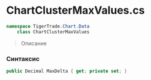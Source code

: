 
# ChartClusterMaxValues.cs
```csharp
namespace TigerTrade.Chart.Data  
    class ChartClusterMaxValues
```

> Описание

### Синтаксис
```csharp
public Decimal MaxDelta { get; private set; }
```
